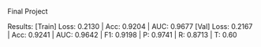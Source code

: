 Final Project

Results:
  [Train] Loss: 0.2130 | Acc: 0.9204 | AUC: 0.9677
  [Val]   Loss: 0.2167 | Acc: 0.9241 | AUC: 0.9642 | F1: 0.9198 | P: 0.9741 | R: 0.8713 | T: 0.60
